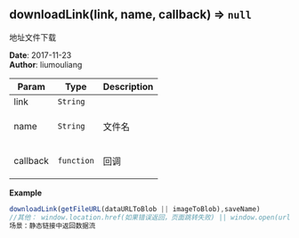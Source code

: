 ## downloadLink(link, name, callback) ⇒ <code>null</code>
<p>地址文件下载</p>

**Date**: 2017-11-23  
**Author**: liumouliang  

| Param | Type | Description |
| --- | --- | --- |
| link | <code>String</code> |  |
| name | <code>String</code> | <p>文件名</p> |
| callback | <code>function</code> | <p>回调</p> |

**Example**  
```javascript
downloadLink(getFileURL(dataURLToBlob || imageToBlob),saveName)//其他： window.location.href(如果错误返回，页面跳转失败) || window.open(url) mp3之类是打开播放场景：静态链接中返回数据流
```
